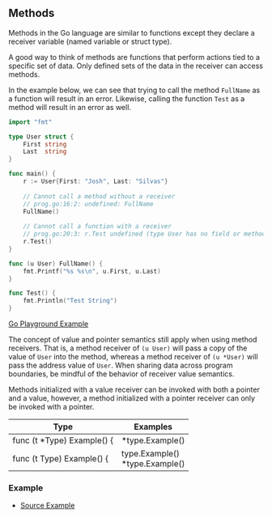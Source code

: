 ## Methods
Methods in the Go language are similar to functions except they declare a 
receiver variable (named variable or struct type). 

A good way to think of methods are functions that perform actions tied to a specific set of data. Only 
defined sets of the data in the receiver can access methods.

In the example below, we can see that trying to call the method `FullName` as a function will result in
an error. Likewise, calling the function `Test` as a method will result in an error as well.
```go
import "fmt"

type User struct {
	First string
	Last  string
}

func main() {
	r := User{First: "Josh", Last: "Silvas"}
	
	// Cannot call a method without a receiver
	// prog.go:16:2: undefined: FullName
	FullName()
	
	// Cannot call a function with a receiver
	// prog.go:20:3: r.Test undefined (type User has no field or method Test)
	r.Test()
}

func (u User) FullName() {
	fmt.Printf("%s %s\n", u.First, u.Last)
}

func Test() {
	fmt.Println("Test String")
}
``` 
[Go Playground Example](https://play.golang.org/p/xljS5wYReGE)

The concept of value and pointer semantics still apply when using method receivers. That is, a method receiver
of `(u User)` will pass a copy of the value of `User` into the method, whereas a method receiver of 
`(u *User)` will pass the address value of `User`.  When sharing data across program boundaries, be mindful
of the behavior of receiver value semantics.

Methods initialized with a value receiver can be invoked with both a pointer and a 
value, however, a method initialized with a pointer receiver can only be invoked with
a pointer. 

| Type                       | Examples                          |
|----------------------------|-----------------------------------|
| func (t *Type) Example() { | *type.Example()                   |
| func (t Type) Example() {  | type.Example()<br>*type.Example() |

### Example
 - [Source Example](https://github.com/josh5276/go-course/blob/default/topics/methods/example.go)